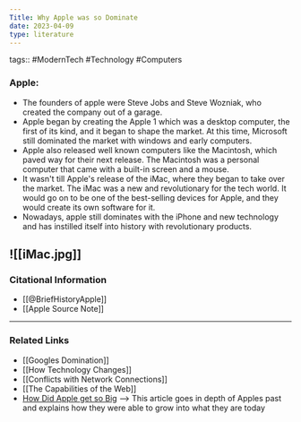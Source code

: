 ```yaml
---
Title: Why Apple was so Dominate
date: 2023-04-09
type: literature
---
```

tags:: #ModernTech #Technology #Computers 

### Apple:

- The founders of apple were Steve Jobs and Steve Wozniak, who created the company out of a garage.
- Apple began by creating the Apple 1 which was a desktop computer, the first of its kind, and it began to shape the market. At this time, Microsoft still dominated the market with windows and early computers.
- Apple also released well known computers like the Macintosh, which paved way for their next release. The Macintosh was a personal computer that came with a built-in screen and a mouse.
- It wasn't till Apple's release of the iMac, where they began to take over the market. The iMac was a new and revolutionary for the tech world. It would go on to be one of the best-selling devices for Apple, and they would create its own software for it.
- Nowadays, apple still dominates with the iPhone and new technology and has instilled itself into history with revolutionary products.

![[iMac.jpg]]
---
### Citational Information

- [[@BriefHistoryApple]]
- [[Apple Source Note]]

---

### Related Links

- [[Googles Domination]]
- [[How Technology Changes]]
- [[Conflicts with Network Connections]]
- [[The Capabilities of the Web]]
- [How Did Apple get so Big](https://www.investopedia.com/articles/personal-finance/042815/story-behind-apples-success.asp#:~:text=The%20reason%20behind%20that%E2%80%94and,and%20fan%20frenzy%20never%20hurt.) --> This article goes in depth of Apples past and explains how they were able to grow into what they are today